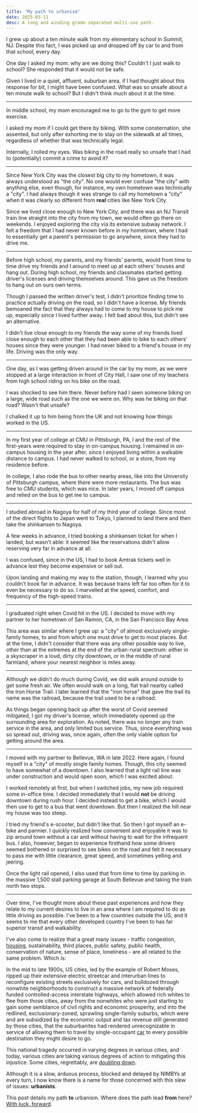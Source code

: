 ```yaml
---
title: "My path to urbanism"
date: 2025-03-11
desc: A long and winding grade-separated multi-use path.
---
```


I grew up about a ten minute walk from my elementary school in Summit, NJ. Despite this fact, I was picked up and dropped off by car to and from that school, every day.

One day I asked my mom: why are we doing this? Couldn't I just walk to school? She responded that it would not be safe.

Given I lived in a quiet, affluent, suburban area, if I had thought about this response for bit, I might have been confused. What was so unsafe about a ten minute walk to school? But I didn't think much about it at the time.

---

In middle school, my mom encouraged me to go to the gym to get more exercise.

I asked my mom if I could get there by biking. With some consternation, she assented, but only after exhorting me to stay on the sidewalk at all times, regardless of whether that was technically legal.

Internally, I rolled my eyes. Was biking in the road really so unsafe that I had to (potentially) commit a crime to avoid it?

---

Since New York City was the closest big city to my hometown, it was always understood as "the city". No one would ever confuse "the city" with anything else, even though, for instance, my own hometown was technically a "city". I had always though it was strange to call my hometown a "city" when it was clearly so different from **real** cities like New York City.

Since we lived close enough to New York City, and there was an NJ Transit train line straight into the city from my town, we would often go there on weekends. I enjoyed exploring the city via its extensive subway network. I felt a freedom that I had never known before in my hometown, where I had to essentially get a parent's permission to go anywhere, since they had to drive me.

---

Before high school, my parents, and my friends' parents, would from time to time drive my friends and I around to meet up at each others' houses and hang out. During high school, my friends and classmates started getting driver's licenses and driving themselves around. This gave us the freedom to hang out on ours own terms.

Though I passed the written driver's test, I didn't prioritize finding time to practice actually driving on the road, so I didn't have a license. My friends bemoaned the fact that they always had to come to my house to pick me up, especially since I lived further away. I felt bad about this, but didn't see an alternative.

I didn't live close enough to my friends the way some of my friends lived close enough to each other that they had been able to bike to each others' houses since they were younger. I had never biked to a friend's house in my life. Driving was the only way.

---

One day, as I was getting driven around in the car by my mom, as we were stopped at a large interaction in front of City Hall, I saw one of my teachers from high school riding on his bike on the road.

I was shocked to see him there. Never before had I seen someone biking on a large, wide road such as the one we were on. Why was he biking on that road? Wasn't that unsafe?

I chalked it up to him being from the UK and not knowing how things worked in the US.

---

In my first year of college at CMU in Pittsburgh, PA, I and the rest of the first-years were required to stay in on-campus housing. I remained in on-campus housing in the year after, since I enjoyed living within a walkable distance to campus. I had never walked to school, or a store, from my residence before.

In college, I also rode the bus to other nearby areas, like into the University of Pittsburgh campus, where there were more restaurants. The bus was free to CMU students, which was nice. In later years, I moved off campus and relied on the bus to get me to campus.

---

I studied abroad in Nagoya for half of my third year of college. Since most of the direct flights to Japan went to Tokyo, I planned to land there and then take the shinkansen to Nagoya.

A few weeks in advance, I tried booking a shinkansen ticket for when I landed, but wasn't able: it seemed like the reservations didn't allow reserving very far in advance at all.

I was confused, since in the US, I had to book Amtrak tickets well in advance lest they become expensive or sell out.

Upon landing and making my way to the station, though, I learned why you couldn't book far in advance. It was because trains left far too often for it to even be necessary to do so. I marvelled at the speed, comfort, and frequency of the high-speed trains.

---

I graduated right when Covid hit in the US. I decided to move with my partner to her hometown of San Ramon, CA, in the San Francisco Bay Area.

This area was similar where I grew up: a "city" of almost exclusively single-family homes, to and from which one must drive to get to most places. But at the time, I didn't consider that there was any other possible way to live, other than at the extremes at the end of the urban-rural spectrum: either in a skyscraper in a loud, dirty city downtown, or in the middle of rural farmland, where your nearest neighbor is miles away.

---

Although we didn't do much during Covid, we did walk around outside to get some fresh air. We often would walk on a long, flat trail nearby called the Iron Horse Trail. I later learned that the "iron horse" that gave the trail its name was the railroad, because the trail used to be a railroad.

As things began opening back up after the worst of Covid seemed mitigated, I got my driver's license, which immediately opened up the surrounding area for exploration. As noted, there was no longer any train service in the area, and only limited bus service. Thus, since everything was so spread out, driving was, once again, often the only viable option for getting around the area.

---

I moved with my partner to Bellevue, WA in late 2022. Here again, I found myself in a "city" of mostly single family homes. Though, this city seemed to have somewhat of a downtown. I also learned that a light rail line was under construction and would open soon, which I was excited about.

I worked remotely at first, but when I switched jobs, my new job required some in-office time. I decided immediately that I would **not** be driving downtown during rush hour. I decided instead to get a bike, which I would then use to get to a bus that went downtown. But then I realized the hill near my house was too steep.

I tried my friend's e-scooter, but didn't like that. So then I got myself an e-bike and pannier. I quickly realized how convenient and enjoyable it was to zip around town without a car and without having to wait for the infrequent bus. I also, however, began to experience firsthand how some drivers seemed bothered or surprised to see bikes on the road and felt it necessary to pass me with little clearance, great speed, and sometimes yelling and jeering.

Once the light rail opened, I also used that from time to time by parking in the massive 1,500 stall parking garage at South Bellevue and taking the train north two stops.

---

Over time, I've thought more about these past experiences and how they relate to my current desires to live in an area where I am required to do as little driving as possible. I've been to a few countries outside the US, and it seems to me that every other developed country I've been to has far superior transit and walkability.

I've also come to realize that a great many issues - traffic congestion, [housing][], sustainability, third places, public safety, public health, conservation of nature, sense of place, loneliness - are all related to the same problem. Which is:

In the mid to late 1900s, US cities, led by the example of Robert Moses, ripped up their extensive electric streetcar and interurban lines to reconfigure existing streets exclusively for cars, and bulldozed through nonwhite neighborhoods to construct a massive network of federally funded controlled-access interstate highways, which allowed rich whites to flee from those cities, away from the nonwhites who were just starting to gain some semblance of civil rights and economic prosperity, and into the redlined, exclusionary-zoned, sprawling single-family suburbs, which were and are subsidized by the economic output and tax revenue still generated by those cities, that the suburbanites had rendered unrecognizable in service of allowing them to travel by single-occupant [car][] to every possible destination they might desire to go.

This national tragedy occurred in varying degrees in various cities, and today, various cities are taking various degrees of action to mitigating this injustice. Some cities, regrettably, are [doubling down][texashighway].

Although it is a slow, arduous process, blocked and delayed by NIMBYs at every turn, I now know there is a name for those concerned with this slew of issues: **urbanists**.

This post details my path **to** urbanism. Where does the path lead **from** here? [With luck, forward][rat].

[housing]: https://worksinprogress.co/issue/the-housing-theory-of-everything/
[car]: /posts/car-centrism/
[rat]: https://www.imdb.com/title/tt0382932/quotes/?item=qt0465233
[texashighway]: https://www.theguardian.com/us-news/2022/apr/29/texas-highway-expansions-project-displacements-protests
